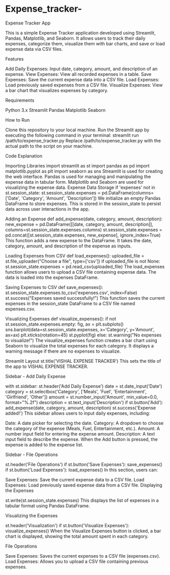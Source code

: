 # Expense_tracker-
Expense Tracker App

This is a simple Expense Tracker application developed using Streamlit, Pandas, Matplotlib, and Seaborn. It allows users to track their daily expenses, categorize them, visualize them with bar charts, and save or load expense data via CSV files.

Features

Add Daily Expenses: Input date, category, amount, and description of an expense.
View Expenses: View all recorded expenses in a table.
Save Expenses: Save the current expense data into a CSV file.
Load Expenses: Load previously saved expenses from a CSV file.
Visualize Expenses: View a bar chart that visualizes expenses by category.

Requirements

Python 3.x
Streamlit
Pandas
Matplotlib
Seaborn

How to Run

Clone this repository to your local machine.
Run the Streamlit app by executing the following command in your terminal:
streamlit run /path/to/expense_tracker.py
Replace /path/to/expense_tracker.py with the actual path to the script on your machine.

Code Explanation

Importing Libraries
import streamlit as st
import pandas as pd
import matplotlib.pyplot as plt
import seaborn as sns
Streamlit is used for creating the web interface.
Pandas is used for managing and manipulating the expense data in tabular form.
Matplotlib and Seaborn are used for visualizing the expense data.
Expense Data Storage
if 'expenses' not in st.session_state:
    st.session_state.expenses = pd.DataFrame(columns=['Date', 'Category', 'Amount', 'Description'])
We initialize an empty Pandas DataFrame to store expenses. This is stored in the session_state to persist data across user interactions in the app.

Adding an Expense
def add_expense(date, category, amount, description):
    new_expense = pd.DataFrame([[date, category, amount, description]], columns=st.session_state.expenses.columns)
    st.session_state.expenses = pd.concat([st.session_state.expenses, new_expense], ignore_index=True)
This function adds a new expense to the DataFrame. It takes the date, category, amount, and description of the expense as inputs.

Loading Expenses from CSV
def load_expenses():
    uploaded_file = st.file_uploader("Choose a file", type=['csv'])
    if uploaded_file is not None:
        st.session_state.expenses = pd.read_csv(uploaded_file)
The load_expenses function allows users to upload a CSV file containing expense data. The data is loaded into the expenses DataFrame.

Saving Expenses to CSV
def save_expenses():
    st.session_state.expenses.to_csv('expenses.csv', index=False)
    st.success("Expenses saved successfully!")
This function saves the current expenses in the session_state DataFrame to a CSV file named expenses.csv.

Visualizing Expenses
def visualize_expenses():
    if not st.session_state.expenses.empty:
        fig, ax = plt.subplots()
        sns.barplot(data=st.session_state.expenses, x='Category', y='Amount', ax=ax)
        plt.xticks(rotation=45)
        st.pyplot(fig)
    else:
        st.warning("No expenses to visualize!")
The visualize_expenses function creates a bar chart using Seaborn to visualize the total expenses for each category. It displays a warning message if there are no expenses to visualize.

Streamlit Layout
st.title('VISHAL EXPENSE TRACKER')
This sets the title of the app to VISHAL EXPENSE TRACKER.

Sidebar - Add Daily Expense

with st.sidebar:
    st.header('Add Daily Expense')
    date = st.date_input('Date')
    category = st.selectbox('Category', ['Meals', 'Fuel', 'Entertainment', 'Girlfriend', 'Other'])
    amount = st.number_input('Amount', min_value=0.0, format="%.2f")
    description = st.text_input('Description')
    if st.button('Add'):
        add_expense(date, category, amount, description)
        st.success('Expense added!')
This sidebar allows users to input daily expenses, including:

Date: A date picker for selecting the date.
Category: A dropdown to choose the category of the expense (Meals, Fuel, Entertainment, etc.).
Amount: A number input field for entering the expense amount.
Description: A text input field to describe the expense.
When the Add button is pressed, the expense is added to the expense list.

Sidebar - File Operations

st.header('File Operations')
if st.button('Save Expenses'):
    save_expenses()
if st.button('Load Expenses'):
    load_expenses()
In this section, users can:

Save Expenses: Save the current expense data to a CSV file.
Load Expenses: Load previously saved expense data from a CSV file.
Displaying the Expenses

st.write(st.session_state.expenses)
This displays the list of expenses in a tabular format using Pandas DataFrame.

Visualizing the Expenses

st.header('Visualization')
if st.button('Visualize Expenses'):
    visualize_expenses()
When the Visualize Expenses button is clicked, a bar chart is displayed, showing the total amount spent in each category.

File Operations

Save Expenses: Saves the current expenses to a CSV file (expenses.csv).
Load Expenses: Allows you to upload a CSV file containing previous expenses.


